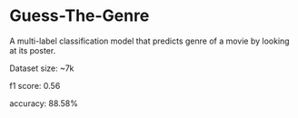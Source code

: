 # Guess-The-Genre

A multi-label classification model that predicts genre of a movie by looking at its poster.

Dataset size: ~7k

f1 score: 0.56

accuracy: 88.58%
